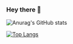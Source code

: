 ### Hey there 👋



![Anurag's GitHub stats](https://github-readme-stats.vercel.app/api?username=Katsari&count_private=true&show_icons=true&theme=tokyonight)

[![Top Langs](https://github-readme-stats.vercel.app/api/top-langs/?username=Katsari&layout=compact&hide=php)](https://github.com/anuraghazra/github-readme-stats)


<!--
**Katsari/Katsari** is a ✨ _special_ ✨ repository because its `README.md` (this file) appears on your GitHub profile.

Here are some ideas to get you started:

- 🔭 I’m currently working on ...
- 🌱 I’m currently learning ...
- 👯 I’m looking to collaborate on ...
- 🤔 I’m looking for help with ...
- 💬 Ask me about ...
- 📫 How to reach me: ...
- 😄 Pronouns: ...
- ⚡ Fun fact: ...
-->
